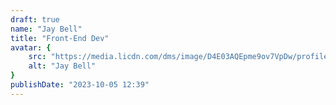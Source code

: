 ```yaml
---
draft: true
name: "Jay Bell"
title: "Front-End Dev"
avatar: {
    src: "https://media.licdn.com/dms/image/D4E03AQEpme9ov7VpDw/profile-displayphoto-shrink_800_800/0/1673623911996?e=2147483647&v=beta&t=lvFWHx388BBOPCikg04SD6whZv2V-uOJ5mO_jzN_WTY",
    alt: "Jay Bell"
}
publishDate: "2023-10-05 12:39"
---
```

